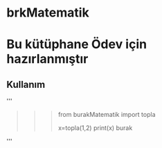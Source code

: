 # brkMatematik

# Bu kütüphane Ödev için hazırlanmıştır

## Kullanım

'''
>>> from burakMatematik import topla
>>>
>>> x=topla(1,2)
>>> print(x)
burak
>>>
'''